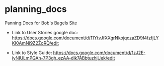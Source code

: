 planning_docs
=============

Panning Docs for Bob's Bagels Site

- Link to User Stories google doc: https://docs.google.com/document/d/11YtvJfXXgrNkojqczaZD9f4fzfjLYKI0AmNi9Z2ZoRQ/edit

- Link to Style Guide: https://docs.google.com/document/d/1zJ2E-iyNIULmPGAh-7P3gh_ezAA-dik7ABbtuzhjUek/edit
